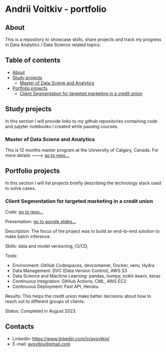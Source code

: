 <!--
**avoytkiv/avoytkiv** is a ✨ _special_ ✨ repository because its `README.md` (this file) appears on your GitHub profile.

Here are some ideas to get you started:

- 🔭 I’m currently working on ...
- 🌱 I’m currently learning ...
- 👯 I’m looking to collaborate on ...
- 🤔 I’m looking for help with ...
- 💬 Ask me about ...
- 📫 How to reach me: ...
- 😄 Pronouns: ...
- ⚡ Fun fact: ...
-->

# Andrii Voitkiv - portfolio
## About
This is a repository to showcase skills, share projects and track my progress in Data Analytics / Data Science related topics. 

## Table of contents
- [About](#About)
- [Study projects](#Study-projects)
  - [Master of Data Sciene and Analytics](#Master-of-Data-Sciene-and-Analytics)
- [Portfolio projects](#Portfolio-projects) 
  - [Client Segmentation for targeted marketing in a credit union](#Client-Segmentation-for-targeted-marketing-in-a-credit-union)
<!--
- [Certificates](#Certificates)
-->


## Study projects
In this section I will provide links to my github repositories containing code and jupyter notebooks I created while passing courses.

### Master of Data Sciene and Analytics
This is 12 months master program at the University of Calgary, Canada. 
For more details ---> [go to repo...](https://github.com/avoytkiv/MDSA-UofC)


## Portfolio projects
In this section I will list projects briefly describing the technology stack used to solve cases.

### Client Segmentation for targeted marketing in a credit union 

Code: [go to repo...](https://github.com/avoytkiv/credit-mlops)

Presentation: [go to google slides...](https://docs.google.com/presentation/d/1pDSZ51ej2VtzNydxAlhoLrQY95iydV-mELwKtUmL1QI/edit?usp=sharing)

Description: The focus of the project was to build an end-to-end solution to make batch inference.

Skills: data and model versioning, CI/CD,  

Tools:
 - Environment: GitHub Codespaces, devcontainer, Docker, venv, Hydra
 - Data Management: DVC (Data Version Control), AWS S3
 - Data Science and Machine Learning: pandas, numpy, scikit-kearn, keras
 - Continuous Integration: GitHub Actions, CML, AWS EC2
 - Continuous Deployment: Fast API, Heroku

Results: This helps the credit union make better decisions about how to reach out to different groups of clients.

Status: Completed in August 2023.


## Contacts
- Linkedin: https://www.linkedin.com/in/avoytkiv/
- E-mail: avoytkiv@gmail.com


